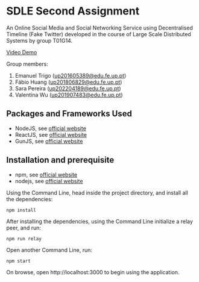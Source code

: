 # SDLE Second Assignment

An Online Social Media and Social Networking Service using Decentralised Timeline (Fake Twitter) developed in the course of Large Scale Distributed Systems by group T01G14.

[Video Demo](https://www.youtube.com/watch?v=vnDk2BjTk3Y&ab_channel=FabHuang)

Group members:

1. Emanuel Trigo (up201605389@edu.fe.up.pt)
2. Fábio Huang (up201806829@edu.fe.up.pt)
3. Sara Pereira (up202204189@edu.fe.up.pt)
4. Valentina Wu (up201907483@edu.fe.up.pt)

## Packages and Frameworks Used

- NodeJS, see [official website](https://nodejs.org/en/)
- ReactJS, see [official website](https://reactjs.org/)
- GunJS, see [official website](https://gun.eco/)

## Installation and prerequisite

- npm, see [official website](https://www.npmjs.com/)
- nodejs, see [official website](https://nodejs.org/en/download/)


Using the Command Line, head inside the project directory, and install all the dependencies:

```shell
npm install
```

After installing the dependencies, using the Command Line initialize a relay peer, and run:
```shell
npm run relay
```

Open another Command Line, run:
```shell
npm start
```

On browse, open http://localhost:3000 to begin using the application.
